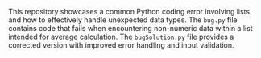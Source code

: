 This repository showcases a common Python coding error involving lists and how to effectively handle unexpected data types. The `bug.py` file contains code that fails when encountering non-numeric data within a list intended for average calculation.  The `bugSolution.py` file provides a corrected version with improved error handling and input validation.